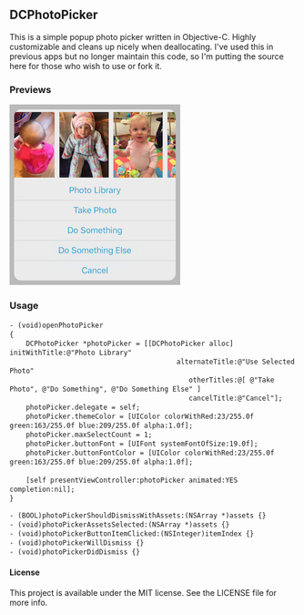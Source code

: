 ## DCPhotoPicker

This is a simple popup photo picker written in Objective-C.  Highly customizable and cleans up nicely when deallocating.  I've used this in previous apps but no longer maintain this code, so I'm putting the source here for those who wish to use or fork it.

### Previews

![Preview](Preview/DCPhotoPicker.png)

### Usage

```objc
- (void)openPhotoPicker
{
    DCPhotoPicker *photoPicker = [[DCPhotoPicker alloc] initWithTitle:@"Photo Library"
                                         alternateTitle:@"Use Selected Photo"
                                            otherTitles:@[ @"Take Photo", @"Do Something", @"Do Something Else" ]
                                            cancelTitle:@"Cancel"];
    photoPicker.delegate = self;
    photoPicker.themeColor = [UIColor colorWithRed:23/255.0f green:163/255.0f blue:209/255.0f alpha:1.0f];
    photoPicker.maxSelectCount = 1;
    photoPicker.buttonFont = [UIFont systemFontOfSize:19.0f];
    photoPicker.buttonFontColor = [UIColor colorWithRed:23/255.0f green:163/255.0f blue:209/255.0f alpha:1.0f];

    [self presentViewController:photoPicker animated:YES completion:nil];
}
```

```objc
- (BOOL)photoPickerShouldDismissWithAssets:(NSArray *)assets {}
- (void)photoPickerAssetsSelected:(NSArray *)assets {}
- (void)photoPickerButtonItemClicked:(NSInteger)itemIndex {}
- (void)photoPickerWillDismiss {}
- (void)photoPickerDidDismiss {}
```

#### License

This project is available under the MIT license. See the LICENSE file for more info.
